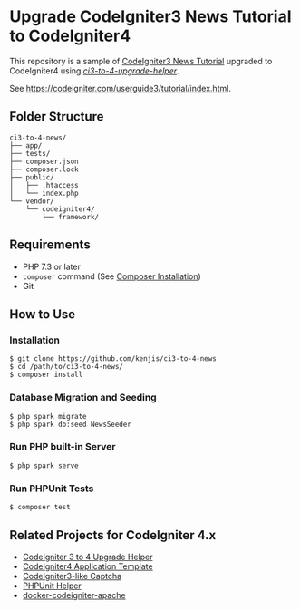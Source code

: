 # Upgrade CodeIgniter3 News Tutorial to CodeIgniter4

This repository is a sample of [CodeIgniter3 News Tutorial](https://github.com/kenjis/ci3-news) upgraded to CodeIgniter4 using *[ci3-to-4-upgrade-helper](https://github.com/kenjis/ci3-to-4-upgrade-helper)*.

See <https://codeigniter.com/userguide3/tutorial/index.html>.

## Folder Structure

```
ci3-to-4-news/
├── app/
├── tests/
├── composer.json
├── composer.lock
├── public/
│   ├── .htaccess
│   └── index.php
└── vendor/
    └── codeigniter4/
        └── framework/
```

## Requirements

- PHP 7.3 or later
- `composer` command (See [Composer Installation](https://getcomposer.org/doc/00-intro.md#installation-linux-unix-macos))
- Git

## How to Use

### Installation

```
$ git clone https://github.com/kenjis/ci3-to-4-news
$ cd /path/to/ci3-to-4-news/
$ composer install
```

### Database Migration and Seeding

```
$ php spark migrate
$ php spark db:seed NewsSeeder
```

### Run PHP built-in Server

```
$ php spark serve
```

### Run PHPUnit Tests

```
$ composer test
```

## Related Projects for CodeIgniter 4.x

- [CodeIgniter 3 to 4 Upgrade Helper](https://github.com/kenjis/ci3-to-4-upgrade-helper)
- [CodeIgniter4 Application Template](https://github.com/kenjis/ci4-app-template)
- [CodeIgniter3-like Captcha](https://github.com/kenjis/ci3-like-captcha)
- [PHPUnit Helper](https://github.com/kenjis/phpunit-helper)
- [docker-codeigniter-apache](https://github.com/kenjis/docker-codeigniter-apache)
